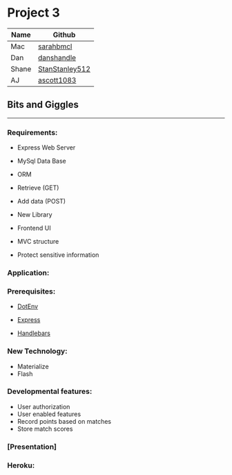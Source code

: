 # Project 3

|   Name  |   Github  |
| --- | --- |
| Mac    | [sarahbmcl](https://github.com/sarahbmcl)   |
|   Dan  | [danshandle](https://github.com/danshandle)    |
|  Shane   |  [StanStanley512](https://github.com/StanStanley512)   |
|  AJ   |  [ascott1083](https://github.com/ascott1083)   |



## Bits and Giggles

---
### Requirements:

 * Express Web Server

 * MySql Data Base

 * ORM

 * Retrieve (GET)

 * Add data (POST)

 * New Library

 * Frontend UI

 * MVC structure

 * Protect sensitive information

 ### Application:

 

### Prerequisites:
* [DotEnv](https://www.npmjs.com/package/dotenv)

* [Express](https://www.npmjs.com/package/express)

* [Handlebars](https://www.npmjs.com/package/handlebars)


### New Technology:
* Materialize
* Flash


### Developmental features:
 * User authorization
 * User enabled features
 * Record points based on matches
 * Store match scores





### [Presentation]

### Heroku:
